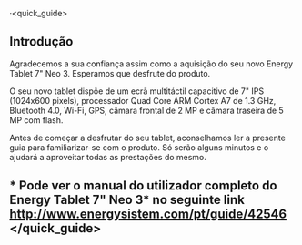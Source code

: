 ·<quick_guide> 
## Introdução

Agradecemos a sua confiança assim como a aquisição do seu novo Energy Tablet 7" Neo 3. Esperamos que desfrute do produto.

O seu novo tablet dispõe de um ecrã multitáctil capacitivo de 7" IPS (1024x600 pixels), processador Quad Core ARM Cortex A7 de 1.3 GHz, Bluetooth 4.0, Wi-Fi, GPS, câmara frontal de 2 MP e câmara traseira de 5 MP com flash.

Antes de começar a desfrutar do seu tablet, aconselhamos ler a presente guia para familiarizar-se com o produto.   Só serão alguns minutos e o ajudará a aproveitar todas as prestações do mesmo.

## <unique> * Pode ver o manual do utilizador completo do Energy Tablet 7" Neo 3* no seguinte link  http://www.energysistem.com/pt/guide/42546 </unique> </quick_guide>


